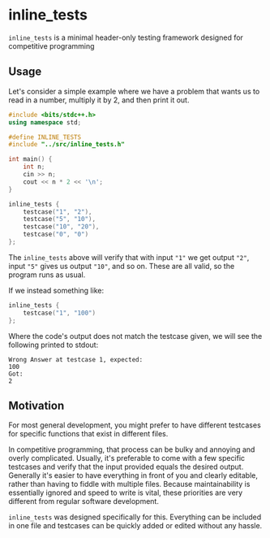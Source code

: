 # inline_tests

`inline_tests` is a minimal header-only testing framework designed for competitive programming

## Usage

Let's consider a simple example where we have a problem that wants us to read in a number, multiply it by 2, and then print it out.

```cpp
#include <bits/stdc++.h>
using namespace std;

#define INLINE_TESTS
#include "../src/inline_tests.h"

int main() {
    int n;
    cin >> n;
    cout << n * 2 << '\n';
}

inline_tests {
    testcase("1", "2"),
    testcase("5", "10"),
    testcase("10", "20"),
    testcase("0", "0")
};
```

The `inline_tests` above will verify that with input `"1"` we get output `"2"`, input `"5"` gives us output `"10"`, and so on. These are all valid, so the program runs as usual.

If we instead something like:

```cpp
inline_tests {
    testcase("1", "100")
};
```

Where the code's output does not match the testcase given, we will see the following printed to stdout:

```
Wrong Answer at testcase 1, expected:
100
Got:
2
```

## Motivation

For most general development, you might prefer to have different testcases for specific functions that exist in different files.

In competitive programming, that process can be bulky and annoying and overly complicated. Usually, it's preferable to come with a few specific testcases and verify that the input provided equals the desired output. Generally it's easier to have everything in front of you and clearly editable, rather than having to fiddle with multiple files. Because maintainability is essentially ignored and speed to write is vital, these priorities are very different from regular software development.

`inline_tests` was designed specifically for this. Everything can be included in one file and testcases can be quickly added or edited without any hassle.
